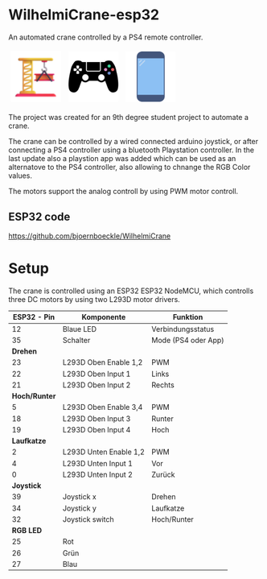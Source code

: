 # WilhelmiCrane-esp32

An automated crane controlled by a PS4 remote controller.

<p float="left">
<img src="Crane.png" alt="logo" style="width:100px;margin: 5px"/>
<img src="psControllerColored.png" alt="logo" style="width:100px;margin: 5px"/>
<img src="smartphone-mobile-icon.png" alt="logo" style="width:100px;margin: 5px"/>
</p>


The project was created for an 9th degree student project to automate a crane.

The crane can be controlled by a wired connected arduino joystick, or after connecting a PS4 controller using a bluetooth Playstation controller.
In the last update also a playstion app was added which can be used as an alternatove to the PS4 controller, also allowing to chnange the RGB Color values.

The motors support the analog controll by using PWM motor controll.

## ESP32 code


https://github.com/bjoernboeckle/WilhelmiCrane




# Setup
The crane is controlled using an ESP32 ESP32 NodeMCU, which controlls three DC motors by using two L293D motor drivers.



| **ESP32 - Pin** | **Komponente**          | **Funktion**            |
|-----------------|-------------------------|-------------------------|
| 12              | Blaue LED               | Verbindungsstatus       |
| 35              | Schalter                | Mode (PS4 oder App)     |
| **Drehen**                                                          |
| 23              | L293D Oben Enable 1,2   | PWM                     |
| 22              | L293D Oben Input 1      | Links                   |
| 21              | L293D Oben Input 2      | Rechts                  |
| **Hoch/Runter**                                                     |
| 5               | L293D Oben Enable 3,4   | PWM                     |
| 18              | L293D Oben Input 3      | Runter                  |
| 19              | L293D Oben Input 4      | Hoch                    |
| **Laufkatze**                                                       |
| 2               | L293D Unten Enable 1,2  | PWM                     |
| 4               | L293D Unten Input 1     | Vor                     |
| 0               | L293D Unten Input 2     | Zurück                  |
| **Joystick**                                                        |
| 39              | Joystick x              | Drehen                  |
| 34              | Joystick y              | Laufkatze               |
| 32              | Joystick switch         | Hoch/Runter             |
| **RGB LED**                                                         |
| 25              | Rot                     |                         |
| 26              | Grün                    |                         |
| 27              | Blau                    |                         |